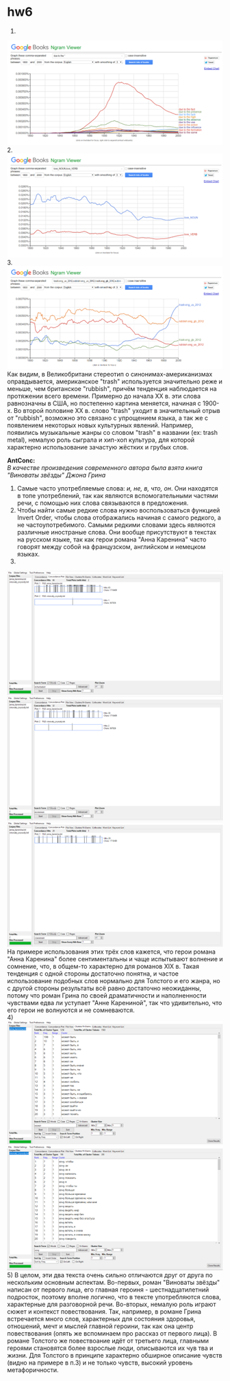 # hw6
1.
![](https://github.com/ksvavulina/hw6/blob/master/2018-04-09.png)
2.
![](https://github.com/ksvavulina/hw6/blob/master/2018-04-09%20(2).png)
3.
![](https://github.com/ksvavulina/hw6/blob/master/2018-04-09%20(3).png)
Как видим, в Великобритани  стереотип о синонимах-американизмах оправдывается, американское "trash" используется значительно реже и меньше, чем британское "rubbish", причём тенденция наблюдается на протяжении всего времени. Примерно до начала XX в. эти слова равнозначны в США, но постепенно картина меняется, начиная с 1900-х. Во второй половине XX в. слово "trash" уходит в значительный отрыв от "rubbish", возможно это связано с упрощением языка, а так же с появлением некоторых новых культурных явлений. Например, появились музыкальные жанры со словом "trash" в названии (ex: trash metal), немалую роль сыграла и хип-хоп культура, для которой характерно использование зачастую жёстких и грубых слов.  
  
  
**AntConc:**  
*В качестве произведения современного автора была взята книга "Виноваты звёзды" Джона Грина*  
  
1) Самые часто употребляемые слова: *и, не, в, что, он*. Они находятся в топе употреблений, так как являются вспомогательными частями речи, с помощью них слова связываются  в предложения.  
2) Чтобы найти самые редкие слова нужно воспользоваться функцией Invert Order, чтобы слова отображались начиная с самого редкого, а не частоупотребимого. Самыми редкими словами здесь являются различные иностраные слова. Они вообще присутствуют в текстах на русском языке, так как герои романа "Анна Каренина" часто говорят между собой на французском, английском и немецком языках.  
3)
![](https://github.com/ksvavulina/hw6/blob/master/2018-04-09%20(5).png)
![](https://github.com/ksvavulina/hw6/blob/master/2018-04-09%20(6).png)
![](https://github.com/ksvavulina/hw6/blob/master/2018-04-09%20(7).png)
На примере использования этих трёх слов кажется, что герои романа "Анна Каренина" более сентиментальны и чаще испытывают волнение и сомнение, что, в общем-то характерно для романов XIX в. Такая тенденция с одной стороны достаточно понятна, и частое использование подобных слов нормально для Толстого и его жанра, но с другой стороны результаты всё равно достаточно неожиданны, потому что роман Грина по своей драматичности и наполненности чувствами едва ли уступает "Анне Карениной", так что удивительно, что его герои не волнуются и не сомневаются.  
4) ![](https://github.com/ksvavulina/hw6/blob/master/2018-04-10%20(1).png)
  ![](https://github.com/ksvavulina/hw6/blob/master/2018-04-10.png)  
  5) В целом, эти два текста очень сильно отличаются друг от друга по нескольким основным аспектам. Во-первых, роман "Виноваты звёзды" написан от первого лица, его главная героиня - шестнадцатилетний подросток, поэтому вполне логично, что в тексте употребляются слова, характерные для разговорной речи. Во-вторых, немалую роль играют сюжет и контекст повествования. Так, например, в романе Грина встречается много слов, характерных для состояния здоровья, отношений, мечт и мыслей главной героини, так как она центр повествования (опять же вспоминаем про рассказ от первого лица). В романе Толстого же повествоание идёт от третьего лица, главными героями становятся более взрослые люди, описываются их чув тва и жизни. Для Толстого в принципе характерно обширное описание чувств (видно на примере в п.3) и не только чувств, высокий уровень метафоричности.
